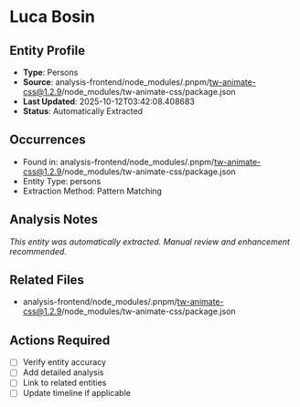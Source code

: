 # Luca Bosin

## Entity Profile
- **Type**: Persons
- **Source**: analysis-frontend/node_modules/.pnpm/tw-animate-css@1.2.9/node_modules/tw-animate-css/package.json
- **Last Updated**: 2025-10-12T03:42:08.408683
- **Status**: Automatically Extracted

## Occurrences
- Found in: analysis-frontend/node_modules/.pnpm/tw-animate-css@1.2.9/node_modules/tw-animate-css/package.json
- Entity Type: persons
- Extraction Method: Pattern Matching

## Analysis Notes
*This entity was automatically extracted. Manual review and enhancement recommended.*

## Related Files
- analysis-frontend/node_modules/.pnpm/tw-animate-css@1.2.9/node_modules/tw-animate-css/package.json

## Actions Required
- [ ] Verify entity accuracy
- [ ] Add detailed analysis
- [ ] Link to related entities
- [ ] Update timeline if applicable
